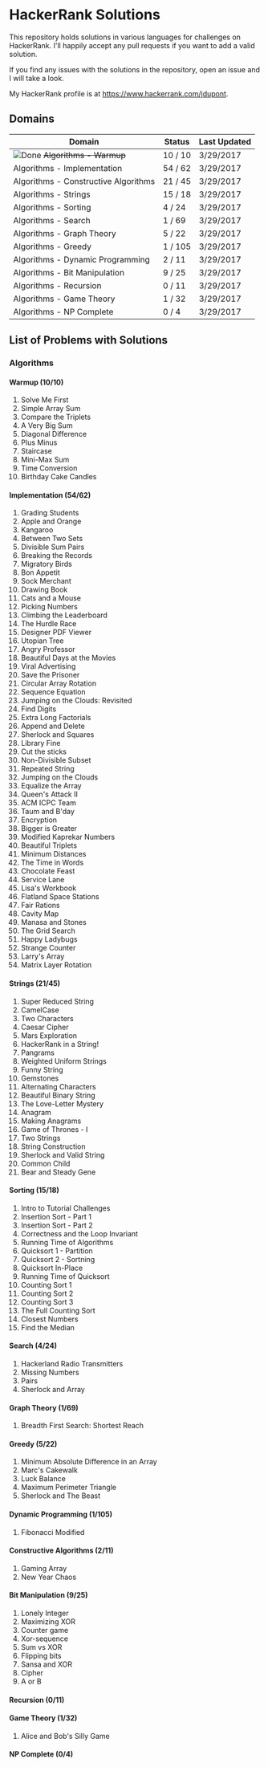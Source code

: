 # HackerRank Solutions

This repository holds solutions in various languages for challenges on HackerRank. I'll happily accept any pull requests if you want to add a valid solution. 

If you find any issues with the solutions in the repository, open an issue and I will take a look.

My HackerRank profile is at https://www.hackerrank.com/jdupont.

## Domains

|Domain|Status|Last Updated|
|---|---|---|
|![Done](http://www.iconsdb.com/icons/preview/green/check-mark-8-xxl.png "Done") ~~Algorithms - Warmup~~|10 / 10|3/29/2017|
|Algorithms - Implementation|54 / 62|3/29/2017|
|Algorithms - Constructive Algorithms|21 / 45|3/29/2017|
|Algorithms - Strings|15 / 18|3/29/2017|
|Algorithms - Sorting|4 / 24|3/29/2017|
|Algorithms - Search|1 / 69|3/29/2017|
|Algorithms - Graph Theory|5 / 22|3/29/2017|
|Algorithms - Greedy|1 / 105|3/29/2017|
|Algorithms - Dynamic Programming|2 / 11|3/29/2017|
|Algorithms - Bit Manipulation|9 / 25|3/29/2017|
|Algorithms - Recursion|0 / 11|3/29/2017|
|Algorithms - Game Theory|1 / 32|3/29/2017|
|Algorithms - NP Complete|0 / 4|3/29/2017|

## List of Problems with Solutions

### Algorithms

#### Warmup (10/10)

1. Solve Me First
2. Simple Array Sum
3. Compare the Triplets
4. A Very Big Sum
5. Diagonal Difference
6. Plus Minus
7. Staircase
8. Mini-Max Sum
9. Time Conversion
10. Birthday Cake Candles

#### Implementation (54/62)

1. Grading Students
2. Apple and Orange
3. Kangaroo
4. Between Two Sets
5. Divisible Sum Pairs
6. Breaking the Records
7. Migratory Birds
8. Bon Appetit
9. Sock Merchant
10. Drawing Book
11. Cats and a Mouse
12. Picking Numbers
13. Climbing the Leaderboard
14. The Hurdle Race
15. Designer PDF Viewer
16. Utopian Tree
17. Angry Professor
18. Beautiful Days at the Movies
19. Viral Advertising
20. Save the Prisoner
21. Circular Array Rotation
22. Sequence Equation
23. Jumping on the Clouds: Revisited
24. Find Digits
25. Extra Long Factorials
26. Append and Delete
27. Sherlock and Squares
28. Library Fine
29. Cut the sticks
30. Non-Divisible Subset
31. Repeated String
32. Jumping on the Clouds
33. Equalize the Array
34. Queen's Attack II
35. ACM ICPC Team
36. Taum and B'day
37. Encryption
38. Bigger is Greater
39. Modified Kaprekar Numbers
40. Beautiful Triplets
41. Minimum Distances
42. The Time in Words
43. Chocolate Feast
44. Service Lane
45. Lisa's Workbook
46. Flatland Space Stations
47. Fair Rations
48. Cavity Map
49. Manasa and Stones
50. The Grid Search
51. Happy Ladybugs
52. Strange Counter
53. Larry's Array
54. Matrix Layer Rotation

#### Strings (21/45)

1. Super Reduced String
2. CamelCase
3. Two Characters
4. Caesar Cipher
5. Mars Exploration
6. HackerRank in a String!
7. Pangrams
8. Weighted Uniform Strings
9. Funny String
10. Gemstones
11. Alternating Characters
12. Beautiful Binary String
13. The Love-Letter Mystery
14. Anagram
15. Making Anagrams
16. Game of Thrones - I
17. Two Strings
18. String Construction
19. Sherlock and Valid String
20. Common Child
21. Bear and Steady Gene

#### Sorting (15/18)

1. Intro to Tutorial Challenges
2. Insertion Sort - Part 1
3. Insertion Sort - Part 2
4. Correctness and the Loop Invariant
5. Running Time of Algorithms
6. Quicksort 1 - Partition
7. Quicksort 2 - Sortning
8. Quicksort In-Place
9. Running Time of Quicksort
10. Counting Sort 1
11. Counting Sort 2
12. Counting Sort 3
13. The Full Counting Sort
14. Closest Numbers
15. Find the Median

#### Search (4/24)

1. Hackerland Radio Transmitters
2. Missing Numbers
3. Pairs
4. Sherlock and Array

#### Graph Theory (1/69)

1. Breadth First Search: Shortest Reach

#### Greedy (5/22)

1. Minimum Absolute Difference in an Array
2. Marc's Cakewalk
3. Luck Balance
4. Maximum Perimeter Triangle
5. Sherlock and The Beast

#### Dynamic Programming (1/105)

1. Fibonacci Modified

#### Constructive Algorithms (2/11)

1. Gaming Array
2. New Year Chaos

#### Bit Manipulation (9/25)

1. Lonely Integer
2. Maximizing XOR
3. Counter game
4. Xor-sequence
5. Sum vs XOR
6. Flipping bits
7. Sansa and XOR
8. Cipher
9. A or B

#### Recursion (0/11)
	
#### Game Theory (1/32)

1. Alice and Bob's Silly Game

#### NP Complete (0/4)

